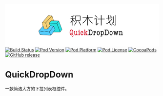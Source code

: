 ![logo](logo.png)
[![Build Status](http://img.shields.io/travis/pcjbird/QuickDropDown/master.svg?style=flat)](https://travis-ci.org/pcjbird/QuickDropDown)
[![Pod Version](http://img.shields.io/cocoapods/v/QuickDropDown.svg?style=flat)](http://cocoadocs.org/docsets/QuickDropDown/)
[![Pod Platform](http://img.shields.io/cocoapods/p/QuickDropDown.svg?style=flat)](http://cocoadocs.org/docsets/QuickDropDown/)
[![Pod License](http://img.shields.io/cocoapods/l/QuickDropDown.svg?style=flat)](https://www.apache.org/licenses/LICENSE-2.0.html)
[![CocoaPods](https://img.shields.io/cocoapods/at/QuickDropDown.svg)](https://github.com/pcjbird/QuickDropDown)
[![GitHub release](https://img.shields.io/github/release/pcjbird/QuickDropDown.svg)](https://github.com/pcjbird/QuickDropDown/releases)

# QuickDropDown
一款简洁大方的下拉列表框控件。
